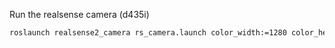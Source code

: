 Run the realsense camera (d435i)

```bash
roslaunch realsense2_camera rs_camera.launch color_width:=1280 color_height:=720 color_fps:=30 depth_width:=1280 depth_height:=720 depth_fps:=15 align_depth:=true enable_sync:=true
```